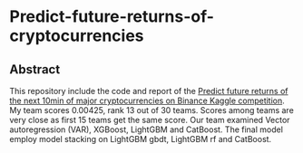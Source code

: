 # Predict-future-returns-of-cryptocurrencies
## Abstract
This repository include the code and report of the [Predict future returns of the next 10min of major cryptocurrencies on Binance Kaggle competition](https://www.kaggle.com/c/msbd-5013-statistical-prediction/overview). My team scores 0.00425, rank 13 out of 30 teams. Scores among teams are very close as first 15 teams get the same score. Our team examined Vector autoregression (VAR), XGBoost, LightGBM and  CatBoost. The final model employ model stacking on LightGBM gbdt, LightGBM rf and CatBoost. 
